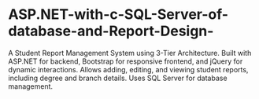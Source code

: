 # ASP.NET-with-c-SQL-Server-of-database-and-Report-Design-
A Student Report Management System using 3-Tier Architecture. Built with ASP.NET for backend, Bootstrap for responsive frontend, and jQuery for dynamic interactions. Allows adding, editing, and viewing student reports, including degree and branch details. Uses SQL Server for database management.
